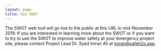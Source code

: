 ```yaml
---
layout: page
title: Use SWOT
---
```

The SWOT web tool will go live to the public at this URL in mid-November 2019. If you are interested in learning more about the SWOT or if you want to try to use the SWOT to improve water safety at your emergency project site, please contact Project Lead Dr. Syed Imran Ali at <a href="mailto: imran@safeh2o.app">imran@safeh2o.app</a>.

